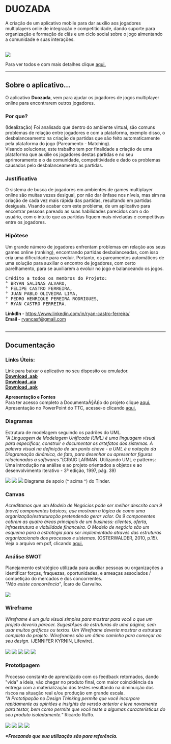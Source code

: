 <h1>DUOZADA</h1>
<p>A criação de um aplicativo mobile para dar auxílio aos jogadores multiplayers onlie de integração e competiticidade, dando suporte para organização e formação de clãs e um ciclo social sobre o jogo almentando a comunidade e suas interações.</p><br>
<img src="Prints/bgImage.png">
<p>Para ver todos e com mais detalhes clique <a href="https://drive.google.com/drive/folders/19lLdHaKgz9R5O3Z6H8n3G6-OekDtKsU-?usp=sharing">aqui.</a></p>

<hr>
<h2>Sobre o aplicativo...</h2>
<p>O aplicativo <b>Duozada</b>, vem para ajudar os jogadores de jogos multiplayer online para encontrarem outros jogadores.</p>

<h3>Por que?</h3>
<p>(Idealização) Foi analisado que dentro do ambiente virtual, são comuns problemas de relação entre jogadores e com a plataforma, exemplo disso, o desbalanceamento na criação de partidas que são feito automaticamente pela plataforma do jogo (Pareamento - Matching).<br>
Visando solucionar, este trabalho tem por finalidade a criação de uma plataforma que auxilie os jogadores destas partidas e no seu aprimoramento e o da comunidade, competitividade e dado os problemas causados pelo desbalanceamento as partidas.</p>

<h3>Justificativa</h3>
<p>O sistema de busca de jogadores em ambientes de games multiplayer online são muitas vezes desigual, por não dar ênfase nos níveis, mas sim na criação de cada vez mais rápida das partidas, resultando em partidas desiguais. Visando acabar com este problema, de um aplicativo para encontrar pessoas pareado as suas habilidades parecidos com o do usuário, com o intuito que as partidas fiquem mais niveladas e competitivas entre os jogadores.</p>

<h3>Hipótese</h3>
<p>Um grande número de jogadores enfrentam problemas em relação aos seus games online (ranking), encontrando partidas desbalanceadas, com isso cria uma dificuldade para evoluir. Portanto, os pareamentos automáticos de uma solução para auxiliar o encontro de jogadores, com certo parelhamento, para se auxiliarem a evoluir no jogo e balanceando os jogos.</p>

<pre>
Crédito a todos os membros do Projeto:
° BRYAN SALINAS ALVARO,
° FELIPE CASTRO FERREIRA,
° JUAN PABLO OLIVEIRA LIMA,
° PEDRO HENRIQUE PEREIRA RODRIGUES,
° RYAN CASTRO FERREIRA.
</pre>

<b>LinkdIn </b>- https://www.linkedin.com/in/ryan-castro-ferreira/ <br>
<b>Email </b>- ryancasf@gmail.com <br> <br>

<hr>
<h2>Documentação</h2>
<h3>Links Úteis:</h3>
<p>Link para baixar o aplicativo no seu disposito ou emulador. <br>
<a href="https://drive.google.com/file/d/1CJi5zRS7cO2BxdmR74h7mBLjiQ4v6592/view?usp=sharing"><b>Download .aab</b></a><br>
<a href="https://drive.google.com/file/d/1cnjA28l8QQhpRswZCnGOfpzq1CNXpGLN/view?usp=sharing"><b>Download .aia</b></a><br>
<a href="https://drive.google.com/file/d/19eRKkkJbZYKeari4Qtxpj-rP8cEvqArN/view?usp=sharing"><b>Download .apk</b></a><br></p>

<p><b>Apresentação e Fontes</b><br>
Para ter acesso completo a DocumentaÃ§Ã£o do projeto clique <a href="https://drive.google.com/file/d/1aTZbS0YBQOecufmyb3bAIUYoDaDMsEES/view?usp=sharing">aqui.</a> <br>
Apresentação no PowerPoint do TTC, acesse-o clicando <a href="https://drive.google.com/file/d/1hULb8eFEdxTo4XTDczrdkPIYIDV1OlOE/view?usp=sharing">aqui.</a></p>

<h3>Diagramas</h3>
<p>Estrutura de modelagem seguindo os padrões do UML.<br>
<i>"A Linguagem de Modelagem Unificada (UML) é uma linguagem visual para especificar, construir e documentar os artefatos dos sistemas. A palavra visual na definição de um ponto chave - a UML é a notação da Diagramação dinâmica, de fato, para desenhar ou apresentar figuras relacionadas a softwares."</i>(CRAIG LARMAN. Utilizando UML e patterns: Uma introdução na análise e ao projeto orientados a objetos e ao desenvolvimento iterativo - 3ª edição, 1997, pág. 39)</p>
<p><img src="Diagrama/CaseDiagram.PNG">
<img src="Diagrama/ClassDiagram.PNG">
<img src="Diagrama/diagramTinder.PNG">
Diagrama de apoio (^ acima ^) do Tinder.</p>

<h3>Canvas</h3>
<p><i>Acreditamos que um Modelo de Negócios pode ser melhor descrito com 9 (nove) componentes básicos, que mostram a lógica de como uma organização/estruturação pretendendo gerar valor. Os 9 componentes cobrem as quatro áreas principais de um business: clientes, oferta, infraestrutura e viabilidade financeira. O Modelo de negócio são um esquema para a estratégia para ser implementado através das estruturas organizacionais dos processos e sistemas.</i> (OSTERWALDER, 2010, p.15). <br>
Veja o arquivo em pdf, clicando <a href="https://drive.google.com/file/d/1cWiYbHXC9-HB3L_8Y48hrWa90SHUNIHM/view?usp=sharing">aqui.</a></p>

<h3>Análise SWOT</h3>
<p>Planejamento estratégico utilizada para auxiliar pessoas ou organizações a identificar forças, fraquezas, oportunidades, e ameaças associados / competição do mercados e dos concorrentes.<br>
<i>"Não existe concorrência"</i>, Ícaro de Carvalho. <br> <br>
<img src="wireframe/anÃ¡lise swot.PNG"></p>

<h3>Wireframe</h3>
<p><i>Wireframe é um guia visual simples para mostrar para você o que um projeto deveria parecer. SugestÃµes de estruturas de uma página, sem usar muitos gráficos ou textos. Um Wireframe deveria mostrar a estrutura completa do projeto. Wireframes são um ótimo caminho para começar ao seu design.</i> (JENNIFER KYRNIN, Lifewire).<br> <br>
<img src="wireframe/wireframe - recuperar senha, login e criar conta.png">
<img src="wireframe/Wireframe - Match, chat e criação de perfil.png">
<img src="wireframe/wireframe - Notícias e recuperar senha 2.png">
<img src="wireframe/Wireframe - Chat em grupo e criação de notícias.png">
<img src="wireframe/Wireframe - Perfil, escolha jogo e configuração.png">
</p>

<h3>Prototipagem</h3>
<p>Processo constante de aprendizado com os feedback retornados, dando "vida" a ideia, vão chegar no produto final, com maior coincidência da entrega com a materialização dos testes resultando na diminuição dos riscos na situação real e/ou produção em grande escala.<br>
<i>"A Prototipação no Design Thinking permite que você incorpore rapidamente as opiniões e insights da versão anterior e leve novamente para testar, bem como permite que você teste a algumas características do seu produto isoladamente."</i> Ricardo Ruffo.<br> <br>
	<img src="wireframe/Login e recuperação de senha.png">
	<img src="wireframe/Criação, notícias e match.png">
	<img src="wireframe/Criação perfil, configuração e perfil.png">
	<img src="wireframe/chat, chat em grupo e criação de notícias.png">

<b><i>*Freezando que sua utilização são para referência.</i></b></p>
